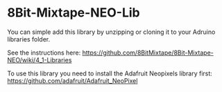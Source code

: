 # 8Bit-Mixtape-NEO-Lib

You can simple add this library by unzipping or cloning it to your Adruino libraries folder.

See the instructions here: https://github.com/8BitMixtape/8Bit-Mixtape-NEO/wiki/4_1-Libraries

To use this library you need to install the Adafruit Neopixels library first:
https://github.com/adafruit/Adafruit_NeoPixel

